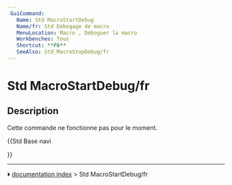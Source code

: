 ```yaml
---
 GuiCommand:
   Name: Std MacroStartDebug
   Name/fr: Std Débogage de macro
   MenuLocation: Macro , Déboguer la macro 
   Workbenches: Tous
   Shortcut: **F6**
   SeeAlso: Std_MacroStopDebug/fr
---
```


# Std MacroStartDebug/fr

## Description

Cette commande ne fonctionne pas pour le moment.





{{Std Base navi

}}



---
⏵ [documentation index](../README.md) > Std MacroStartDebug/fr
